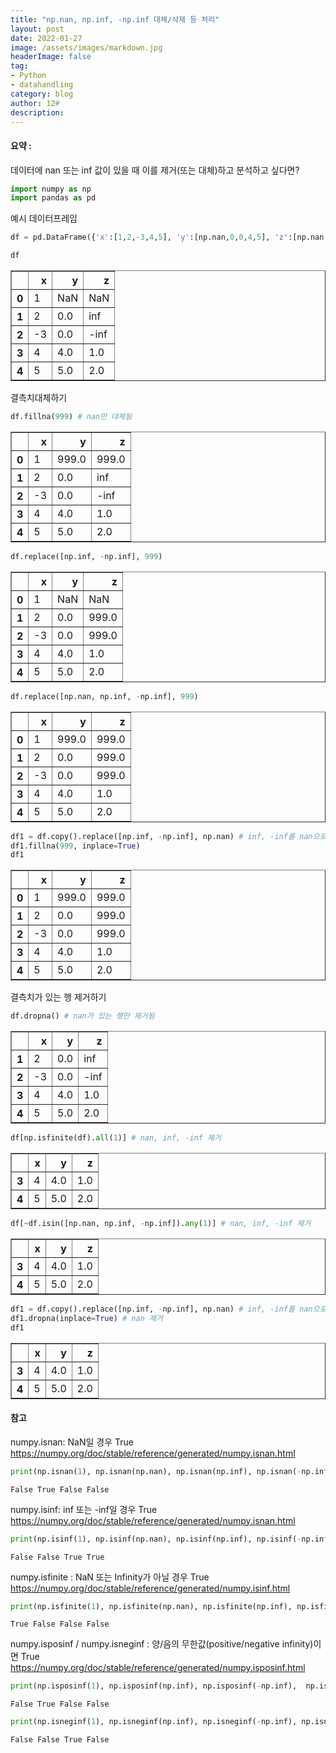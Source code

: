 ```yaml
---
title: "np.nan, np.inf, -np.inf 대체/삭제 등 처리"
layout: post
date: 2022-01-27
image: /assets/images/markdown.jpg
headerImage: false
tag:
- Python
- datahandling
category: blog
author: 12#
description:
---
```

#### 요약 :
데이터에 nan 또는 inf 값이 있을 때 이를 제거(또는 대체)하고 분석하고 싶다면?


```python
import numpy as np
import pandas as pd
```

예시 데이터프레임 


```python
df = pd.DataFrame({'x':[1,2,-3,4,5], 'y':[np.nan,0,0,4,5], 'z':[np.nan,np.inf,-np.inf,1,2]})
```


```python
df
```




<div>
<style scoped>
    .dataframe tbody tr th:only-of-type {
        vertical-align: middle;
    }

    .dataframe tbody tr th {
        vertical-align: top;
    }

    .dataframe thead th {
        text-align: right;
    }
</style>
<table border="1" class="dataframe">
  <thead>
    <tr style="text-align: right;">
      <th></th>
      <th>x</th>
      <th>y</th>
      <th>z</th>
    </tr>
  </thead>
  <tbody>
    <tr>
      <th>0</th>
      <td>1</td>
      <td>NaN</td>
      <td>NaN</td>
    </tr>
    <tr>
      <th>1</th>
      <td>2</td>
      <td>0.0</td>
      <td>inf</td>
    </tr>
    <tr>
      <th>2</th>
      <td>-3</td>
      <td>0.0</td>
      <td>-inf</td>
    </tr>
    <tr>
      <th>3</th>
      <td>4</td>
      <td>4.0</td>
      <td>1.0</td>
    </tr>
    <tr>
      <th>4</th>
      <td>5</td>
      <td>5.0</td>
      <td>2.0</td>
    </tr>
  </tbody>
</table>
</div>



결측치대체하기


```python
df.fillna(999) # nan만 대체됨
```




<div>
<style scoped>
    .dataframe tbody tr th:only-of-type {
        vertical-align: middle;
    }

    .dataframe tbody tr th {
        vertical-align: top;
    }

    .dataframe thead th {
        text-align: right;
    }
</style>
<table border="1" class="dataframe">
  <thead>
    <tr style="text-align: right;">
      <th></th>
      <th>x</th>
      <th>y</th>
      <th>z</th>
    </tr>
  </thead>
  <tbody>
    <tr>
      <th>0</th>
      <td>1</td>
      <td>999.0</td>
      <td>999.0</td>
    </tr>
    <tr>
      <th>1</th>
      <td>2</td>
      <td>0.0</td>
      <td>inf</td>
    </tr>
    <tr>
      <th>2</th>
      <td>-3</td>
      <td>0.0</td>
      <td>-inf</td>
    </tr>
    <tr>
      <th>3</th>
      <td>4</td>
      <td>4.0</td>
      <td>1.0</td>
    </tr>
    <tr>
      <th>4</th>
      <td>5</td>
      <td>5.0</td>
      <td>2.0</td>
    </tr>
  </tbody>
</table>
</div>




```python
df.replace([np.inf, -np.inf], 999)
```




<div>
<style scoped>
    .dataframe tbody tr th:only-of-type {
        vertical-align: middle;
    }

    .dataframe tbody tr th {
        vertical-align: top;
    }

    .dataframe thead th {
        text-align: right;
    }
</style>
<table border="1" class="dataframe">
  <thead>
    <tr style="text-align: right;">
      <th></th>
      <th>x</th>
      <th>y</th>
      <th>z</th>
    </tr>
  </thead>
  <tbody>
    <tr>
      <th>0</th>
      <td>1</td>
      <td>NaN</td>
      <td>NaN</td>
    </tr>
    <tr>
      <th>1</th>
      <td>2</td>
      <td>0.0</td>
      <td>999.0</td>
    </tr>
    <tr>
      <th>2</th>
      <td>-3</td>
      <td>0.0</td>
      <td>999.0</td>
    </tr>
    <tr>
      <th>3</th>
      <td>4</td>
      <td>4.0</td>
      <td>1.0</td>
    </tr>
    <tr>
      <th>4</th>
      <td>5</td>
      <td>5.0</td>
      <td>2.0</td>
    </tr>
  </tbody>
</table>
</div>




```python
df.replace([np.nan, np.inf, -np.inf], 999)
```




<div>
<style scoped>
    .dataframe tbody tr th:only-of-type {
        vertical-align: middle;
    }

    .dataframe tbody tr th {
        vertical-align: top;
    }

    .dataframe thead th {
        text-align: right;
    }
</style>
<table border="1" class="dataframe">
  <thead>
    <tr style="text-align: right;">
      <th></th>
      <th>x</th>
      <th>y</th>
      <th>z</th>
    </tr>
  </thead>
  <tbody>
    <tr>
      <th>0</th>
      <td>1</td>
      <td>999.0</td>
      <td>999.0</td>
    </tr>
    <tr>
      <th>1</th>
      <td>2</td>
      <td>0.0</td>
      <td>999.0</td>
    </tr>
    <tr>
      <th>2</th>
      <td>-3</td>
      <td>0.0</td>
      <td>999.0</td>
    </tr>
    <tr>
      <th>3</th>
      <td>4</td>
      <td>4.0</td>
      <td>1.0</td>
    </tr>
    <tr>
      <th>4</th>
      <td>5</td>
      <td>5.0</td>
      <td>2.0</td>
    </tr>
  </tbody>
</table>
</div>




```python
df1 = df.copy().replace([np.inf, -np.inf], np.nan) # inf, -inf를 nan으로 대체
df1.fillna(999, inplace=True) 
df1
```




<div>
<style scoped>
    .dataframe tbody tr th:only-of-type {
        vertical-align: middle;
    }

    .dataframe tbody tr th {
        vertical-align: top;
    }

    .dataframe thead th {
        text-align: right;
    }
</style>
<table border="1" class="dataframe">
  <thead>
    <tr style="text-align: right;">
      <th></th>
      <th>x</th>
      <th>y</th>
      <th>z</th>
    </tr>
  </thead>
  <tbody>
    <tr>
      <th>0</th>
      <td>1</td>
      <td>999.0</td>
      <td>999.0</td>
    </tr>
    <tr>
      <th>1</th>
      <td>2</td>
      <td>0.0</td>
      <td>999.0</td>
    </tr>
    <tr>
      <th>2</th>
      <td>-3</td>
      <td>0.0</td>
      <td>999.0</td>
    </tr>
    <tr>
      <th>3</th>
      <td>4</td>
      <td>4.0</td>
      <td>1.0</td>
    </tr>
    <tr>
      <th>4</th>
      <td>5</td>
      <td>5.0</td>
      <td>2.0</td>
    </tr>
  </tbody>
</table>
</div>



결측치가 있는 행 제거하기


```python
df.dropna() # nan가 있는 행만 제거됨
```




<div>
<style scoped>
    .dataframe tbody tr th:only-of-type {
        vertical-align: middle;
    }

    .dataframe tbody tr th {
        vertical-align: top;
    }

    .dataframe thead th {
        text-align: right;
    }
</style>
<table border="1" class="dataframe">
  <thead>
    <tr style="text-align: right;">
      <th></th>
      <th>x</th>
      <th>y</th>
      <th>z</th>
    </tr>
  </thead>
  <tbody>
    <tr>
      <th>1</th>
      <td>2</td>
      <td>0.0</td>
      <td>inf</td>
    </tr>
    <tr>
      <th>2</th>
      <td>-3</td>
      <td>0.0</td>
      <td>-inf</td>
    </tr>
    <tr>
      <th>3</th>
      <td>4</td>
      <td>4.0</td>
      <td>1.0</td>
    </tr>
    <tr>
      <th>4</th>
      <td>5</td>
      <td>5.0</td>
      <td>2.0</td>
    </tr>
  </tbody>
</table>
</div>




```python
df[np.isfinite(df).all(1)] # nan, inf, -inf 제거
```




<div>
<style scoped>
    .dataframe tbody tr th:only-of-type {
        vertical-align: middle;
    }

    .dataframe tbody tr th {
        vertical-align: top;
    }

    .dataframe thead th {
        text-align: right;
    }
</style>
<table border="1" class="dataframe">
  <thead>
    <tr style="text-align: right;">
      <th></th>
      <th>x</th>
      <th>y</th>
      <th>z</th>
    </tr>
  </thead>
  <tbody>
    <tr>
      <th>3</th>
      <td>4</td>
      <td>4.0</td>
      <td>1.0</td>
    </tr>
    <tr>
      <th>4</th>
      <td>5</td>
      <td>5.0</td>
      <td>2.0</td>
    </tr>
  </tbody>
</table>
</div>




```python
df[~df.isin([np.nan, np.inf, -np.inf]).any(1)] # nan, inf, -inf 제거
```




<div>
<style scoped>
    .dataframe tbody tr th:only-of-type {
        vertical-align: middle;
    }

    .dataframe tbody tr th {
        vertical-align: top;
    }

    .dataframe thead th {
        text-align: right;
    }
</style>
<table border="1" class="dataframe">
  <thead>
    <tr style="text-align: right;">
      <th></th>
      <th>x</th>
      <th>y</th>
      <th>z</th>
    </tr>
  </thead>
  <tbody>
    <tr>
      <th>3</th>
      <td>4</td>
      <td>4.0</td>
      <td>1.0</td>
    </tr>
    <tr>
      <th>4</th>
      <td>5</td>
      <td>5.0</td>
      <td>2.0</td>
    </tr>
  </tbody>
</table>
</div>




```python
df1 = df.copy().replace([np.inf, -np.inf], np.nan) # inf, -inf를 nan으로 대체
df1.dropna(inplace=True) # nan 제거
df1
```




<div>
<style scoped>
    .dataframe tbody tr th:only-of-type {
        vertical-align: middle;
    }

    .dataframe tbody tr th {
        vertical-align: top;
    }

    .dataframe thead th {
        text-align: right;
    }
</style>
<table border="1" class="dataframe">
  <thead>
    <tr style="text-align: right;">
      <th></th>
      <th>x</th>
      <th>y</th>
      <th>z</th>
    </tr>
  </thead>
  <tbody>
    <tr>
      <th>3</th>
      <td>4</td>
      <td>4.0</td>
      <td>1.0</td>
    </tr>
    <tr>
      <th>4</th>
      <td>5</td>
      <td>5.0</td>
      <td>2.0</td>
    </tr>
  </tbody>
</table>
</div>



#### 참고

numpy.isnan: NaN일 경우 True  
https://numpy.org/doc/stable/reference/generated/numpy.isnan.html


```python
print(np.isnan(1), np.isnan(np.nan), np.isnan(np.inf), np.isnan(-np.inf))
```

    False True False False
    

numpy.isinf: inf 또는 -inf일 경우 True  
https://numpy.org/doc/stable/reference/generated/numpy.isnan.html


```python
print(np.isinf(1), np.isinf(np.nan), np.isinf(np.inf), np.isinf(-np.inf))
```

    False False True True
    

numpy.isfinite : NaN 또는 Infinity가 아닐 경우 True  
https://numpy.org/doc/stable/reference/generated/numpy.isinf.html


```python
print(np.isfinite(1), np.isfinite(np.nan), np.isfinite(np.inf), np.isfinite(-np.inf))
```

    True False False False
    

numpy.isposinf / numpy.isneginf : 양/음의 무한값(positive/negative infinity)이면 True  
https://numpy.org/doc/stable/reference/generated/numpy.isposinf.html  


```python
print(np.isposinf(1), np.isposinf(np.inf), np.isposinf(-np.inf),  np.isposinf(np.nan))
```

    False True False False
    
 

```python
print(np.isneginf(1), np.isneginf(np.inf), np.isneginf(-np.inf), np.isneginf(np.nan))
```

    False False True False
    
